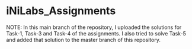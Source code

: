 # iNiLabs_Assignments
<p>NOTE: In this main branch of the repository, I uploaded the solutions for Task-1, Task-3 and Task-4 of the assignments. I also tried to solve Task-5 and added that solution to the master branch of this repository.</p>
